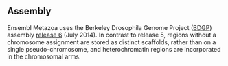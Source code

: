 Assembly
--------

Ensembl Metazoa uses the Berkeley Drosophila Genome Project
([BDGP](http://www.fruitfly.org)) assembly [release
6](http://fb2017_05.flybase.org/static_pages/feature/previous/articles/2014_07/FB2014_04.html)
(July 2014). In contrast to release 5, regions without a chromosome
assignment are stored as distinct scaffolds, rather than on a single
pseudo-chromosome, and heterochromatin regions are incorporated in the
chromosomal arms.
